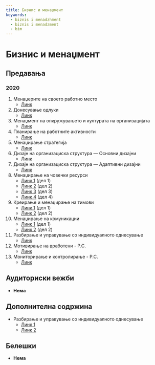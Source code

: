```yaml
---
title: Бизнис и менаџмент
keywords:
  - biznis i menadzhment
  - biznis i menadzment
  - bim
---
```


# Бизнис и менаџмент

## Предавања

### 2020

1. Менаџерите на своето работно место
   - [Линк](https://bbb-lb.finki.ukim.mk/playback/presentation/2.3/056c767b1c6e8341dce138a2c6359da34601505a-1602576547487?meetingId=056c767b1c6e8341dce138a2c6359da34601505a-1602576547487)
2. Донесување одлуки
   - [Линк](https://bbb-lb.finki.ukim.mk/playback/presentation/2.3/7017bb1cded59cadcc98b577bda42bcb6c189726-1603011919962?meetingId=7017bb1cded59cadcc98b577bda42bcb6c189726-1603011919962)
3. Менаџмент на опкружувањето и културата на организацијата
   - [Линк](https://bbb-lb.finki.ukim.mk/playback/presentation/2.3/bd35a454c83bedbbcf0567afff7a4cec351853a3-1603532449423?meetingId=bd35a454c83bedbbcf0567afff7a4cec351853a3-1603532449423)
4. Планирање на работните активности
   - [Линк](https://bbb-lb.finki.ukim.mk/playback/presentation/2.3/88adfd839abbe21c584c88fac9c6f2ba62344b5c-1604058479750?meetingId=88adfd839abbe21c584c88fac9c6f2ba62344b5c-1604058479750)
5. Менаџирање стратегија
   - [Линк](https://bbb-lb.finki.ukim.mk/playback/presentation/2.3/f6164b14ec4d8080c1abdc45d0b0659fa0f4c5f5-1604064265332?meetingId=f6164b14ec4d8080c1abdc45d0b0659fa0f4c5f5-1604064265332)
6. Дизајн на организациска структура — Основни дизајни
   - [Линк](https://bbb-lb.finki.ukim.mk/playback/presentation/2.3/e0c3d9e13dbfe4845691a7f3dc21371067440dc4-1604905366379?meetingId=e0c3d9e13dbfe4845691a7f3dc21371067440dc4-1604905366379)
7. Дизајн на организациска структура — Адаптивни дизајни
   - [Линк](https://bbb-lb.finki.ukim.mk/playback/presentation/2.3/85b5a3f117ae3396e9dc4ce84c6f16e49f5656e6-1605513361278?meetingId=85b5a3f117ae3396e9dc4ce84c6f16e49f5656e6-1605513361278)
8. Менаџирање на човечки ресурси
   - [Линк 1](https://bbb-lb.finki.ukim.mk/playback/presentation/2.3/e35f762221b2b9978c4e13ccc388eb7f606643aa-1607121224432?meetingId=e35f762221b2b9978c4e13ccc388eb7f606643aa-1607121224432) (дел 1)
   - [Линк 2](https://bbb-lb.finki.ukim.mk/playback/presentation/2.3/e35f762221b2b9978c4e13ccc388eb7f606643aa-1606759359234?meetingId=e35f762221b2b9978c4e13ccc388eb7f606643aa-1606759359234) (дел 2)
   - [Линк 3](https://bbb-lb.finki.ukim.mk/playback/presentation/2.3/e35f762221b2b9978c4e13ccc388eb7f606643aa-1606771313330?meetingId=e35f762221b2b9978c4e13ccc388eb7f606643aa-1606771313330) (дел 3)
   - [Линк 4](https://bbb-lb.finki.ukim.mk/playback/presentation/2.3/b7359d48b39ab8e89f2c272d7e92b85323f39c40-1606858814019?meetingId=b7359d48b39ab8e89f2c272d7e92b85323f39c40-1606858814019) (дел 4)
9. Креирање и менаџирање на тимови
   - [Линк 1](https://bbb-lb.finki.ukim.mk/playback/presentation/2.3/60779362e30dceb0f0f4f46afa296558c42131ca-1607294037516?meetingId=60779362e30dceb0f0f4f46afa296558c42131ca-1607294037516) (дел 1)
   - [Линк 2](https://bbb-lb.finki.ukim.mk/playback/presentation/2.3/60779362e30dceb0f0f4f46afa296558c42131ca-1607511032916?meetingId=60779362e30dceb0f0f4f46afa296558c42131ca-1607511032916) (дел 2)
10. Менаџирање на комуникации
    - [Линк 1](https://bbb-lb.finki.ukim.mk/playback/presentation/2.3/00632b539c7b20842f72c8a1e7248de64dbf45c5-1607883209973?meetingId=00632b539c7b20842f72c8a1e7248de64dbf45c5-1607883209973) (дел 1)
    - [Линк 2](https://bbb-lb.finki.ukim.mk/playback/presentation/2.3/00632b539c7b20842f72c8a1e7248de64dbf45c5-1607892812095?meetingId=00632b539c7b20842f72c8a1e7248de64dbf45c5-1607892812095) (дел 2)
11. Разбирање и управување со индивидуалното однесување
    - [Линк](https://bbb-lb.finki.ukim.mk/playback/presentation/2.3/82ddd1694fc629a80fa880c4e1f06778bc8a83e2-1608277241232?meetingId=82ddd1694fc629a80fa880c4e1f06778bc8a83e2-1608277241232)
12. Мотивирање на вработени - Р.С.
    - [Линк](https://bbb-lb.finki.ukim.mk/playback/presentation/2.3/bb4b4f680530079882ee5ab1821aeacb1a2e056c-1608297442941?meetingId=bb4b4f680530079882ee5ab1821aeacb1a2e056c-1608297442941)
13. Мониторирање и контролирање - Р.С.
    - [Линк](https://bbb-lb.finki.ukim.mk/playback/presentation/2.3/1c016e67e481e80e5a6032987e1603937e1f1693-1609328194230?meetingId=1c016e67e481e80e5a6032987e1603937e1f1693-1609328194230)

## Аудиториски вежби

- **Нема**

## Дополнителна содржина

- Разбирање и управување со индивидуалното однесување
  - [Линк 1](https://oyc.yale.edu/psychology/psyc-110/lecture-13)
  - [Линк 2](https://oyc.yale.edu/psychology/psyc-110/lecture-16#)

## Белешки

- **Нема**
